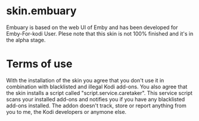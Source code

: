 # skin.embuary
Embuary is based on the web UI of Emby and has been developed for Emby-For-kodi User.
Plese note that this skin is not 100% finished and it's in the alpha stage.

# Terms of use
With the installation of the skin you agree that you don't use it in combination with blacklisted and illegal Kodi add-ons.
You also agree that the skin installs a script called "script.service.caretaker". This service script scans your installed add-ons and notifies you if you have any blacklisted add-ons installed.
The addon doesn't track, store or report anything from you to me, the Kodi developers or anymone else. 

